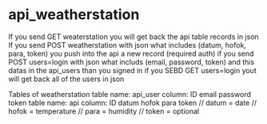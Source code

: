 # api_weatherstation
If you send GET weaterstation you will get back the api table records in json
If you send POST weatherstation with json what includes (datum, hofok, para, token) you push into the api a new record (required auth)
if you send POST users=login with json what includs (email, password, token) and this datas in the api_users than you signed in
if you SEBD GET users=login yout will get back all of the users in json



Tables of weatherstation
table name: api_user
column: ID  email  password  token
table name: api
column: ID  datum  hofok  para  token
// datum = date
// hofok = temperature
// para = humidity
// token = optional
